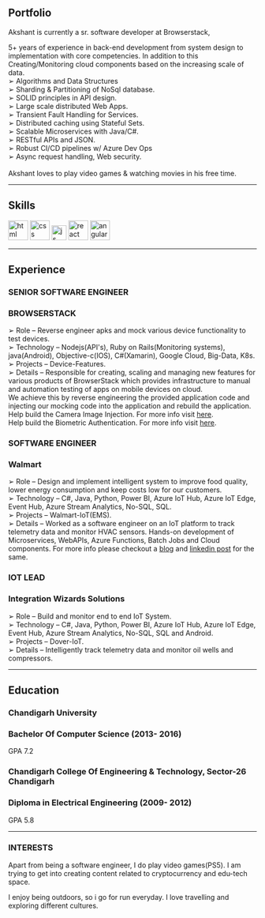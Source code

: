 ## Portfolio

Akshant is currently a sr. software developer at Browserstack,<br />

5+ years of experience in back-end development from system design to<br />
implementation with core competencies. In addition to this<br />
Creating/Monitoring cloud components based on the increasing scale of data.<br />
➢ Algorithms and Data Structures<br />
➢ Sharding & Partitioning of NoSql database.<br />
➢ SOLID principles in API design.<br />
➢ Large scale distributed Web Apps.<br />
➢ Transient Fault Handling for Services.<br />
➢ Distributed caching using Stateful Sets.<br />
➢ Scalable Microservices with Java/C#.<br />
➢ RESTful APIs and JSON.<br />
➢ Robust CI/CD pipelines w/ Azure Dev Ops<br />
➢ Async request handling, Web security.<br />
<br />
Akshant loves to play video games & watching movies in his free time.<br />

---

## Skills

<p align='left'>
  <img src="https://upload.wikimedia.org/wikipedia/commons/0/0d/C_Sharp_wordmark.svg" alt="html" width="40" height="40">
  <img src='https://upload.wikimedia.org/wikipedia/commons/thumb/d/d5/CSS3_logo_and_wordmark.svg/1200px-CSS3_logo_and_wordmark.svg.png' alt="css" width="40" height="40">
  <img src='https://upload.wikimedia.org/wikipedia/commons/6/6a/JavaScript-logo.png' height='30' width='auto' alt="js">
   <img src="https://upload.wikimedia.org/wikipedia/commons/thumb/a/a7/React-icon.svg/1280px-React-icon.svg.png" alt="react" width="auto" height="40"/>
   <img src="https://angular.io/assets/images/logos/angular/angular.svg" alt="angular" width="40" height="40"/>
</p>

---

## Experience

### **SENIOR SOFTWARE ENGINEER**
### BROWSERSTACK

➢ Role – Reverse engineer apks and mock various device functionality to test devices.<br />
➢ Technology – Nodejs(API's), Ruby on Rails(Monitoring systems), java(Android), Objective-c(IOS), C#(Xamarin), Google Cloud, Big-Data, K8s.<br />
➢ Projects – Device-Features.<br />
➢ Details – Responsible for creating, scaling and managing new features for various products of BrowserStack which provides infrastructure to manual and automation testing of apps on mobile devices on cloud.<br />
We achieve this by reverse engineering the provided application code and injecting our mocking code into the application and rebuild the application.<br />
Help build the Camera Image Injection. For more info visit [here](https://www.browserstack.com/docs/app-automate/appium/advanced-features/camera-image-injection).<br />
Help build the Biometric Authentication. For more info visit [here](https://www.browserstack.com/docs/app-automate/appium/advanced-features/biometric-authentication).<br />

### **SOFTWARE ENGINEER**
### Walmart

➢ Role – Design and implement intelligent system to improve food quality, lower energy consumption and keep costs low for our customers.<br />
➢ Technology – C#, Java, Python, Power BI, Azure IoT Hub, Azure IoT Edge, Event Hub, Azure Stream Analytics, No-SQL, SQL.<br />
➢ Projects – Walmart-IoT(EMS).<br />
➢ Details – Worked as a software engineer on an IoT platform to track telemetry data and monitor HVAC sensors. Hands-on development of Microservices, WebAPIs, Azure  Functions, Batch Jobs and Cloud components. For more info please checkout a [blog](https://corporate.walmart.com/newsroom/2021/01/14/how-walmart-leverages-iot-to-keep-your-ice-cream-frozen) and [linkedin post](https://www.linkedin.com/posts/walmartglobaltechindia_thisisthatplace-futureofretail-iot-activity-6589896026155520000-lwOh) for the same.<br />

### **IOT LEAD**
### Integration Wizards Solutions

➢ Role – Build and monitor end to end IoT System.<br />
➢ Technology – C#, Java, Python, Power BI, Azure IoT Hub, Azure IoT Edge, Event Hub, Azure Stream Analytics, No-SQL, SQL and Android.<br />
➢ Projects – Dover-IoT.<br />
➢ Details – Intelligently track telemetry data and monitor oil wells and compressors. <br />


---

## Education

### **Chandigarh University**
### Bachelor Of Computer Science (2013- 2016)
GPA 7.2


### **Chandigarh College Of Engineering & Technology, Sector-26 Chandigarh**
### Diploma in Electrical Engineering (2009- 2012)
GPA 5.8

---

### INTERESTS
Apart from being a software engineer, I do play video games(PS5). I am trying to get into creating content related to cryptocurrency and edu-tech space.

I enjoy being outdoors, so i go for run everyday. I love travelling and exploring different cultures.
